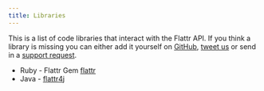 ```yaml
---
title: Libraries
---
```


This is a list of code libraries that interact with the Flattr API. If you think a library is missing you can either add it yourself on [GitHub](http://github.com/flattr/developers.flattr.com), [tweet us](http://twitter.com/flattr) or send in a [support request](http://flattr.com/support/contact).

* Ruby - Flattr Gem [flattr](http://github.com/simon/flattr)
* Java - [flattr4j](http://www.shredzone.org/projects/flattr4j/wiki)
